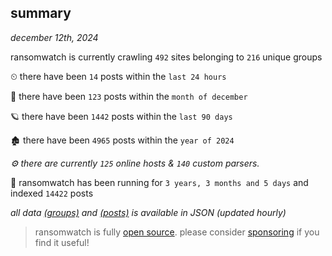
## summary
_december 12th, 2024_

ransomwatch is currently crawling `492` sites belonging to `216` unique groups

⏲ there have been `14` posts within the `last 24 hours`

🦈 there have been `123` posts within the `month of december`

🪐 there have been `1442` posts within the `last 90 days`

🏚 there have been `4965` posts within the `year of 2024`

_⚙️ there are currently `125` online hosts & `140` custom parsers._

🦕 ransomwatch has been running for `3 years, 3 months and 5 days` and indexed `14422` posts

_all data  [(groups)](http://ransomwhat.telemetry.ltd/groups) and [(posts)](http://ransomwhat.telemetry.ltd/posts) is available in JSON (updated hourly)_

> ransomwatch is fully [open source](https://github.com/joshhighet/ransomwatch#ransomwatch--). please consider [sponsoring](https://github.com/sponsors/joshhighet) if you find it useful!
